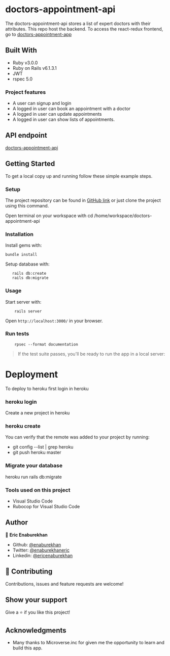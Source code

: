 # doctors-appointment-api
The doctors-appointment-api stores a list of expert doctors with their attributes. This repo host the backend. To access the react-redux frontend, go to [doctors-appointment-app]()

## Built With

- Ruby v3.0.0
- Ruby on Rails v6.1.3.1
- JWT
- rspec 5.0


### Project features

- A user can signup and login
- A logged in user can book an appointment with a doctor
- A logged in user can update appointments
- A logged in user can show lists of appointments.


## API endpoint 

[doctors-appointment-api](https://tech-books-api.herokuapp.com/api/v1)


## Getting Started

To get a local copy up and running follow these simple example steps.

### Setup   

The project repository can be found in [GitHub link](https://github.com/enaburekhan/doctors-appointment-api.git) or just clone the project using this command.


Open terminal on your workspace with
cd /home/workspace/doctors-appointment-api

### Installation

Install gems with:

```
bundle install
```

Setup database with:

```
   rails db:create
   rails db:migrate
```

### Usage   

Start server with:

```
    rails server
```

Open `http://localhost:3000/` in your browser.

### Run tests

```
    rpsec --format documentation
```

> If the test suite passes, you'll be ready to run the app in a local server:

# Deployment
To deploy to heroku first login in heroku

### heroku login
Create a new project in heroku

### heroku create
You can verify that the remote was added to your project by running:

 - git config --list | grep heroku 
 - git push heroku master 

### Migrate your database

heroku run rails db:migrate

### Tools used on this project
- Visual Studio Code
- Rubocop for Visual Studio Code

## Author

👤 **Eric Enaburekhan**

- Github: [@enaburekhan](https://github.com/enaburekhan)
- Twitter: [@enaburekhaneric](https://twitter.com/enaburekhaneric)
- Linkedin: [@ericenaburekhan](https://www.linkedin.com/in/eric-enaburekhan-801a28100/)


## 🤝 Contributing

Contributions, issues and feature requests are welcome!

## Show your support

Give a ⭐️ if you like this project!

## Acknowledgments

- Many thanks to Microverse.inc for given me the opportunity to learn and build this app.





